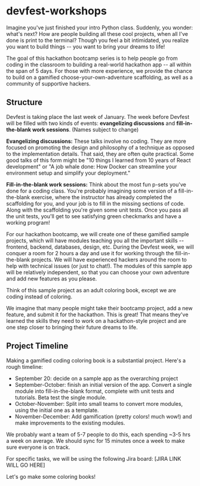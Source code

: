 # devfest-workshops

Imagine you've just finished your intro Python class. Suddenly, you wonder: what's next? How are people building all these cool projects, when all I've done is print to the terminal? Though you feel a bit intimidated, you realize you want to build things -- you want to bring your dreams to life!

The goal of this hackathon bootcamp series is to help people go from coding in the classroom to building a real-world hackathon app -- all within the span of 5 days. For those with more experience, we provide the chance to build on a gamified choose-your-own-adventure scaffolding, as well as a community of supportive hackers. 

## Structure

Devfest is taking place the last week of January. The week before Devfest will be filled with two kinds of events: **evangelizing discussions** and **fill-in-the-blank work sessions**. (Names subject to change)

**Evangelizing discussions:** These talks involve no coding. They are more focused on promoting the design and philosophy of a technique as opposed to the implementation details. That said, they are often quite practical. Some good talks of this form might be "10 things I learned from 10 years of React development" or "A job whale done: How Docker can streamline your environment setup and simplify your deployment."

**Fill-in-the-blank work sessions:** Think about the most fun p-sets you've done for a coding class. You're probably imagining some version of a fill-in-the-blank exercise, where the instructor has already completed the scaffolding for you, and your job is to fill in the missing sections of code. Along with the scaffolding you're given some unit tests. Once you pass all the unit tests, you'll get to see satisfying green checkmarks and have a working program!

For our hackathon bootcamp, we will create one of these gamified sample projects, which will have modules teaching you all the important skills -- frontend, backend, databases, design, etc. During the Devfest week, we will conquer a room for 2 hours a day and use it for working through the fill-in-the-blank projects. We will have experienced hackers around the room to help with technical issues (or just to chat!).  The modules of this sample app will be relatively independent, so that you can choose your own adventure and add new features as you please. 

Think of this sample project as an adult coloring book, except we are coding instead of coloring.

We imagine that many people might take their bootcamp project, add a new feature, and submit it for the hackathon. This is great! That means they've learned the skills they need to work on a hackathon-style project and are one step closer to bringing their future dreams to life. 

## Project Timeline

Making a gamified coding coloring book is a substantial project. Here's a rough timeline:

- September 20: decide on a sample app as the overarching project
- September-October: finish an initial version of the app. Convert a single module into fill-in-the-blank format, complete with unit tests and tutorials. Beta test the single module.
- October-November: Split into small teams to convert more modules, using the initial one as a template. 
- November-December: Add gamification (pretty colors! much wow!) and make improvements to the existing modules.

We probably want a team of 5-7 people to do this, each spending ~3-5 hrs a week on average. We should sync for 15 minutes once a week to make sure everyone is on track. 

For specific tasks, we will be using the following Jira board: [JIRA LINK WILL GO HERE]

Let's go make some coloring books!

